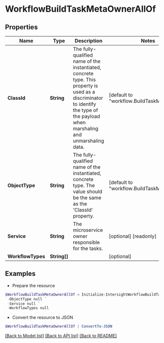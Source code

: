 # WorkflowBuildTaskMetaOwnerAllOf
## Properties

Name | Type | Description | Notes
------------ | ------------- | ------------- | -------------
**ClassId** | **String** | The fully-qualified name of the instantiated, concrete type. This property is used as a discriminator to identify the type of the payload when marshaling and unmarshaling data. | [default to "workflow.BuildTaskMetaOwner"]
**ObjectType** | **String** | The fully-qualified name of the instantiated, concrete type. The value should be the same as the &#39;ClassId&#39; property. | [default to "workflow.BuildTaskMetaOwner"]
**Service** | **String** | The microservice owner responsible for the tasks. | [optional] [readonly] 
**WorkflowTypes** | **String[]** |  | [optional] 

## Examples

- Prepare the resource
```powershell
$WorkflowBuildTaskMetaOwnerAllOf = Initialize-IntersightWorkflowBuildTaskMetaOwnerAllOf  -ClassId null `
 -ObjectType null `
 -Service null `
 -WorkflowTypes null
```

- Convert the resource to JSON
```powershell
$WorkflowBuildTaskMetaOwnerAllOf | ConvertTo-JSON
```

[[Back to Model list]](../README.md#documentation-for-models) [[Back to API list]](../README.md#documentation-for-api-endpoints) [[Back to README]](../README.md)

